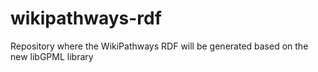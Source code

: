 # wikipathways-rdf
Repository where the WikiPathways RDF will be generated based on the new libGPML library
